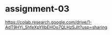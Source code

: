 # assignment-03
https://colab.research.google.com/drive/1-AdT9HYj_5hfeXpYIlbEHOo7QLHzSJlt?usp=sharing
